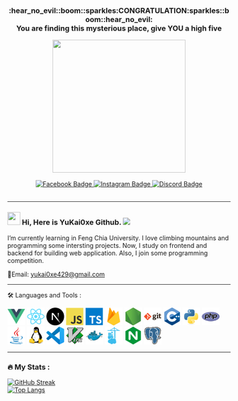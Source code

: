 <h3 align="center">:hear_no_evil::boom::sparkles:CONGRATULATION:sparkles::boom::hear_no_evil:<br/> You are finding this mysterious place, give YOU a high five </h3>
<p align=center>
  <img src="https://media0.giphy.com/media/SkB1lImvleqBHLBWDZ/giphy.gif?cid=ecf05e47j4fnmpiuh1iukxcu7fxucrzbudrm8xdsqvqa6sef&rid=giphy.gif&ct=g" height="300" width="300"/>
<p/>
<p id="badges" align=center>
  <a href="https://www.facebook.com/profile.php?id=100009946749327">
    <img src="https://img.shields.io/badge/Facebook-blue?style=for-the-badge&logo=facebook&logoColor=white" alt="Facebook Badge"/>
  </a>
  <a href="https://www.instagram.com/yukai8765/">
    <img src="https://img.shields.io/badge/Instagram-red?style=for-the-badge&logo=Instagram&logoColor=white" alt="Instagram Badge"/>
  </a>
   <a href="https://discordapp.com/users/640102516738097163">
    <img src="https://img.shields.io/badge/Discord-purple?style=for-the-badge&logo=Discord&logoColor=white" alt="Discord Badge"/>
  </a>
  <br/>
  <img src="https://komarev.com/ghpvc/?username=Kevin051596&style=flat-square&color=blue" alt=""/>
<p/>
  
---

### <img src="https://github.com/TheDudeThatCode/TheDudeThatCode/blob/master/Assets/happy.gif" width="29" height="29"/> Hi, Here is YuKai0xe Github. <img src="https://media.giphy.com/media/WUlplcMpOCEmTGBtBW/giphy.gif" width="30"><br/>
I’m currently learning in Feng Chia University. 
I love climbing mountains and programming some intersting projects. 
Now, I study on frontend and backend for building web application. 
Also, I join some programming competition.

:e-mail:Email: yukai0xe429@gmail.com</br>
  
---
  :hammer_and_wrench: Languages and Tools :
  <div>
    <img src="https://github.com/devicons/devicon/blob/master/icons/vuejs/vuejs-original.svg" width="40" height="40"/>
    <img src="https://github.com/devicons/devicon/blob/master/icons/react/react-original.svg" width="40" height="40" />
    <img src="https://github.com/devicons/devicon/blob/master/icons/nextjs/nextjs-original.svg" width="40" height="40" />
    <img src="https://github.com/devicons/devicon/blob/master/icons/javascript/javascript-original.svg" title="JavaScript" alt="JavaScript" width="40" height="40"/>
    <img src="https://github.com/devicons/devicon/blob/master/icons/typescript/typescript-original.svg" title="TypeScript" alt="TypeScript" width="40" height="40"/>
    <img src="https://github.com/devicons/devicon/blob/master/icons/firebase/firebase-original.svg" title="Firebase" alt="Firebase" width="40" height="40"/>
    <img src="https://github.com/devicons/devicon/blob/master/icons/nodejs/nodejs-original.svg" title="NodeJS" alt="NodeJS" width="40" height="40"/>
    <img src="https://github.com/devicons/devicon/blob/master/icons/git/git-original-wordmark.svg" title="Git" **alt="Git" width="40" height="40"/>
    <img src="https://github.com/devicons/devicon/blob/master/icons/cplusplus/cplusplus-original.svg" title="C++" **alt="C++" width="40" height="40"/>
    <img src="https://github.com/devicons/devicon/blob/master/icons/python/python-original.svg" title="Python" **alt="Python" width="40" height="40"/>
    <img src="https://github.com/devicons/devicon/blob/master/icons/php/php-original.svg" width="40" height="40" />
    <img src="https://github.com/devicons/devicon/blob/master/icons/java/java-original.svg" title="Java" alt="Java" width="40" height="40"/>
    <img src="https://github.com/devicons/devicon/blob/master/icons/linux/linux-original.svg" width="40" height="40"/>
    <img src="https://github.com/devicons/devicon/blob/master/icons/vscode/vscode-original.svg" width="40" height="40"/>
    <img src="https://github.com/devicons/devicon/blob/master/icons/vim/vim-original.svg" width="40" height="40"/>
    <img src="https://github.com/devicons/devicon/blob/master/icons/docker/docker-original.svg" width="40" height="40"/>
    <img src="https://github.com/devicons/devicon/blob/master/icons/portainer/portainer-original.svg" width="40" height="40" />
    <img src="https://github.com/devicons/devicon/blob/master/icons/nginx/nginx-original.svg" width="40" height="40" />
    <img src="https://github.com/devicons/devicon/blob/master/icons/postgresql/postgresql-original.svg" width="40" height="40" />
<div/>
                                                                                                                            
---
### :fire: My Stats :
[![GitHub Streak](http://github-readme-streak-stats.herokuapp.com?user=KevinYu0515&theme=light&background=#fffff)](https://git.io/streak-stats)<br/>
[![Top Langs](https://github-readme-stats.vercel.app/api/top-langs/?username=KevinYu0515&layout=compact&theme=vision-friendly-light)](https://github.com/anuraghazra/github-readme-stats)

